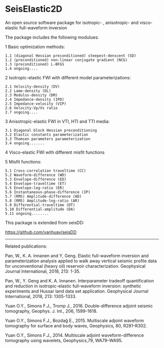 # SeisElastic2D

An open source software package for isotropic- , anisotropic- and visco-elastic full-waveform inversion

The package includes the following modulues:

1 Basic optimization methods:

    1.1 (diagonal Hessian preconditioned) steepest-denscent (SD)
    1.2 (preconditioned) non-linear conjugate gradient (NCG)
    1.3 (preconditioned) L-BFGS
    1.4 ongoing....

2 Isotropic-elastic FWI with different model parameterizations: 

    2.1 Velocity-density (DV)
    2.2 Lame-density (DL)
    2.3 Modulus-density (DM)
    2.4 Impedance-density (IPD)
    2.5 Impedance-velocity (VIP)
    2.6 Velocity-Vp/Vs ratio
    2.7 ongoing....

3 Anisotropic-elastic FWI in VTI, HTI and TTI media: 

    3.1 Diagonal block Hessian preconditioning
    3.2 Elastic constants parameterization
    3.3 Thomsen parameters parameterization
    3.4 ongoing.......

4 Visco-elastic FWI with different misfit functions

5 Misfit functions: 

    5.1 Cross-correlation traveltime (CC)
    5.2 Waveform-difference (WD)
    5.3 Envelope-difference (ED)
    5.4 Envelope-traveltime (ET) 
    5.5 Envelope-log-ratio (ER)
    5.6 Instantaneous-phase-difference (IP)
    5.7 (RMS) Amplitude-difference (AD)
    5.8 (RMS) Amplitude-log-ratio (AR)
    5.9 Differential-traveltime (DT)
    5.10 Differential-amplitude (DA)
    5.11 ongoing........


This package is extended from seisDD:

https://github.com/yanhuay/seisDD

---------------------------------------------------------------------------------------------------------------------------------
Related publications:

Pan, W., K. A. Innanen and Y, Geng. Elastic full-waveform inversion and parameterization analysis applied to walk away vertical
seismic profile data for unconventional (heavy oil) reservoir characterization. Geophysical Journal International, 2018, 213: 1-35.

Pan, W., Y. Geng and K. A. Innanen. Interparameter tradeoff quantification and reduction in isotropic-elastic full-waveform
inversion: synthetic experiments and Hussar land data set application. Geophysical Journal International, 2018, 213: 1305-1333.

Yuan O.Y., Simons F.J., Tromp J., 2016. Double-difference adjoint seismic tomography, Geophys. J. Int., 206, 1599–1618.

Yuan O.Y., Simons F.J., Bozdağ E., 2015. Multiscale adjoint waveform tomography for surface and body waves, Geophysics, 80, R281–R302.

Yuan O.Y., Simons F.J., 2014. Multiscale adjoint waveform-difference tomography using wavelets, Geophysics,79, WA79–WA95.

